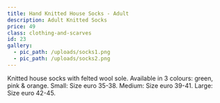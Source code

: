 ```yaml
---
title: Hand Knitted House Socks - Adult
description: Adult Knitted Socks
price: 49
class: clothing-and-scarves
id: 23
gallery:
  - pic_path: /uploads/socks1.png
  - pic_path: /uploads/socks2.png
---
```



Knitted house socks with felted wool sole. Available in 3 colours: green, pink & orange. Small: Size euro 35-38. Medium: Size euro 39-41. Large: Size euro 42-45.
